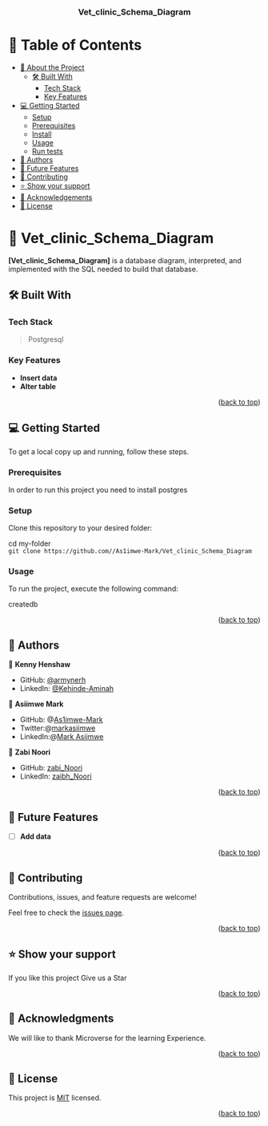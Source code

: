 <div align="center">

  <h3><b>Vet_clinic_Schema_Diagram
</b></h3>

</div>

<!-- TABLE OF CONTENTS -->

# 📗 Table of Contents

- [📖 About the Project](#about-project)
  - [🛠 Built With](#built-with)
    - [Tech Stack](#tech-stack)
    - [Key Features](#key-features)
- [💻 Getting Started](#getting-started)
  - [Setup](#setup)
  - [Prerequisites](#prerequisites)
  - [Install](#install)
  - [Usage](#usage)
  - [Run tests](#run-tests)
- [👥 Authors](#authors)
- [🔭 Future Features](#future-features)
- [🤝 Contributing](#contributing)
- [⭐️ Show your support](#support)
- [🙏 Acknowledgements](#acknowledgements)
- [📝 License](#license)

<!-- PROJECT DESCRIPTION -->

# 📖 Vet_clinic_Schema_Diagram<a name="about-project"></a>


**[Vet_clinic_Schema_Diagram]** is a database diagram, interpreted, and implemented with the SQL needed to build that database.

## 🛠 Built With <a name="built-with"></a>

### Tech Stack <a name="tech-stack"></a>

>Postgresql



<!-- Features -->

### Key Features <a name="key-features"></a>

- **Insert data**
- **Alter table**

<p align="right">(<a href="#readme-top">back to top</a>)</p>





<!-- GETTING STARTED -->

## 💻 Getting Started <a name="getting-started"></a>


To get a local copy up and running, follow these steps.

### Prerequisites

In order to run this project you need to install postgres<br>


### Setup

Clone this repository to your desired folder:


  cd my-folder<br>
 `git clone https://github.com//As1imwe-Mark/Vet_clinic_Schema_Diagram`



### Usage

To run the project, execute the following command:<br>


createdb

<p align="right">(<a href="#readme-top">back to top</a>)</p>

<!-- AUTHORS -->

## 👥 Authors <a name="authors"></a>

👤 **Kenny Henshaw**

- GitHub: [@armynerh](https://github.com/Armynerh)
- LinkedIn: [@Kehinde-Aminah](https://www.linkedin.com/in/kehinde-aminah-h/)

👤 **Asiimwe Mark**
- GitHub: @[As1imwe-Mark](https://github.com/As1imwe-Mark)
- Twitter:@[markasiimwe](https://twitter.com/MarkAsiimwe?t=fPfXM4CV3OU6gKMNB1RGDA&s=09)
- LinkedIn:@[Mark Asiimwe](https://www.linkedin.com/in/mark-asiimwe-0ab0611ab)

👤 **Zabi Noori**
- GitHub: [zabi_Noori](https://github.com/ZabihullahNooriWardak)
- LinkedIn: [zaibh_Noori](https://www.linkedin.com/in/zabih-noori-aa59a924a/)

<p align="right">(<a href="#readme-top">back to top</a>)</p>

<!-- FUTURE FEATURES -->

## 🔭 Future Features <a name="future-features"></a>

- [ ] **Add data**

<p align="right">(<a href="#readme-top">back to top</a>)</p>

<!-- CONTRIBUTING -->

## 🤝 Contributing <a name="contributing"></a>

Contributions, issues, and feature requests are welcome!

Feel free to check the [issues page](https://github.com/As1imwe-Mark/Vet_clinic_Schema_Diagram/issues/).

<p align="right">(<a href="#readme-top">back to top</a>)</p>

<!-- SUPPORT -->

## ⭐️ Show your support <a name="support"></a>


If you like this project Give us a Star

<p align="right">(<a href="#readme-top">back to top</a>)</p>

<!-- ACKNOWLEDGEMENTS -->

## 🙏 Acknowledgments <a name="acknowledgements"></a>


We will like to thank Microverse for the learning Experience.

<p align="right">(<a href="#readme-top">back to top</a>)</p>


<!-- LICENSE -->

## 📝 License <a name="license"></a>

This project is [MIT](./LICENSE) licensed.

<p align="right">(<a href="#readme-top">back to top</a>)</p>
